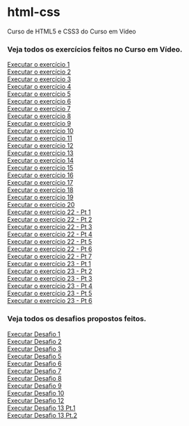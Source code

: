 # html-css
 Curso de HTML5 e CSS3 do Curso em Vídeo
 <h3>Veja todos os exercícios feitos no Curso em Vídeo.</h3>
 <a href="https://matheus-zordan.github.io/html-css/exercicios/ex001/index.html">Executar o exercício 1</a><br>
 <a href="https://matheus-zordan.github.io/html-css/exercicios/ex002/index.html">Executar o exercício 2</a><br>
 <a href="https://matheus-zordan.github.io/html-css/exercicios/ex003/index.html">Executar o exercício 3</a><br>
 <a href="https://matheus-zordan.github.io/html-css/exercicios/ex004/index.html">Executar o exercício 4</a><br>
 <a href="https://matheus-zordan.github.io/html-css/exercicios/ex005/index.html">Executar o exercício 5</a><br>
 <a href="https://matheus-zordan.github.io/html-css/exercicios/ex006/index.html">Executar o exercício 6</a><br>
 <a href="https://matheus-zordan.github.io/html-css/exercicios/ex007/index.html">Executar o exercício 7</a><br>
 <a href="https://matheus-zordan.github.io/html-css/exercicios/ex008/index.html">Executar o exercício 8</a><br>
 <a href="https://matheus-zordan.github.io/html-css/exercicios/ex009/index.html">Executar o exercício 9</a><br>
 <a href="https://matheus-zordan.github.io/html-css/exercicios/ex010/index.html">Executar o exercício 10</a><br>
 <a href="https://matheus-zordan.github.io/html-css/exercicios/ex011/index.html">Executar o exercício 11</a><br>
 <a href="https://matheus-zordan.github.io/html-css/exercicios/ex012/index.html">Executar o exercício 12</a><br>
 <a href="https://matheus-zordan.github.io/html-css/exercicios/ex013/index.html">Executar o exercício 13</a><br>
 <a href="https://matheus-zordan.github.io/html-css/exercicios/ex014/index.html">Executar o exercício 14</a><br>
 <a href="https://matheus-zordan.github.io/html-css/exercicios/ex015/index.html">Executar o exercício 15</a><br>
 <a href="https://matheus-zordan.github.io/html-css/exercicios/ex016/index.html">Executar o exercício 16</a><br>
 <a href="https://matheus-zordan.github.io/html-css/exercicios/ex017/index.html">Executar o exercício 17</a><br>
 <a href="https://matheus-zordan.github.io/html-css/exercicios/ex018/index.html">Executar o exercício 18</a><br>
 <a href="https://matheus-zordan.github.io/html-css/exercicios/ex019/index.html">Executar o exercício 19</a><br>
 <a href="https://matheus-zordan.github.io/html-css/exercicios/ex020/index.html">Executar o exercício 20</a><br>
 <a href="https://matheus-zordan.github.io/html-css/exercicios/ex022/fundo001.html">Executar o exercício 22 - Pt 1</a><br>
 <a href="https://matheus-zordan.github.io/html-css/exercicios/ex022/fundo002.html">Executar o exercício 22 - Pt 2</a><br>
 <a href="https://matheus-zordan.github.io/html-css/exercicios/ex022/fundo003.html">Executar o exercício 22 - Pt 3</a><br>
 <a href="https://matheus-zordan.github.io/html-css/exercicios/ex022/fundo004.html">Executar o exercício 22 - Pt 4</a><br>
 <a href="https://matheus-zordan.github.io/html-css/exercicios/ex022/fundo005.html">Executar o exercício 22 - Pt 5</a><br>
 <a href="https://matheus-zordan.github.io/html-css/exercicios/ex022/fundo006.html">Executar o exercício 22 - Pt 6</a><br>
 <a href="https://matheus-zordan.github.io/html-css/exercicios/ex022/fundo007.html">Executar o exercício 22 - Pt 7</a><br>
 <a href="https://matheus-zordan.github.io/html-css/exercicios/ex023/tabela001.html">Executar o exercício 23 - Pt 1</a><br>
 <a href="https://matheus-zordan.github.io/html-css/exercicios/ex023/tabela002.html">Executar o exercício 23 - Pt 2</a><br>
 <a href="https://matheus-zordan.github.io/html-css/exercicios/ex023/tabela003.html">Executar o exercício 23 - Pt 3</a><br>
 <a href="https://matheus-zordan.github.io/html-css/exercicios/ex023/tabela004.html">Executar o exercício 23 - Pt 4</a><br>
 <a href="https://matheus-zordan.github.io/html-css/exercicios/ex023/tabela005.html">Executar o exercício 23 - Pt 5</a><br>
 <a href="https://matheus-zordan.github.io/html-css/exercicios/ex023/tabela006.html">Executar o exercício 23 - Pt 6</a><br>

 
 <h3>Veja todos os desafios propostos feitos.</h3>
 <a href="https://matheus-zordan.github.io/html-css/desafios/modulo-01/d001/desafio1.html">Executar Desafio 1</a><br>
 <a href="https://matheus-zordan.github.io/html-css/desafios/modulo-01/d002/desafio2.html">Executar Desafio 2</a><br>
 <a href="https://matheus-zordan.github.io/html-css/desafios/modulo-01/d003/desafio3.html">Executar Desafio 3</a><br>
 <a href="https://matheus-zordan.github.io/html-css/desafios/modulo-01/d005/desafio5.html">Executar Desafio 5</a><br>
 <a href="https://matheus-zordan.github.io/html-css/desafios/modulo-01/d006/desafio6.html">Executar Desafio 6</a><br>
 <a href="https://matheus-zordan.github.io/html-css/desafios/modulo-01/d007/desafio7.html">Executar Desafio 7</a><br>
 <a href="https://matheus-zordan.github.io/html-css/desafios/modulo-01/d008/index.html">Executar Desafio 8</a><br>
 <a href="https://matheus-zordan.github.io/html-css/desafios/modulo-01/d009/index.html">Executar Desafio 9</a><br>
 <a href="https://matheus-zordan.github.io/projeto-android/">Executar Desafio 10</a><br>
 <a href="https://matheus-zordan.github.io/desafio-cordel/">Executar Desafio 12</a><br>
 <a href="https://matheus-zordan.github.io/html-css/desafios/desafio-13/index.html">Executar Desafio 13 Pt.1</a><br>
 <a href="https://matheus-zordan.github.io/html-css/desafios/desafio-13-parte-2/index.html">Executar Desafio 13 Pt.2</a><br>

 
   
  
